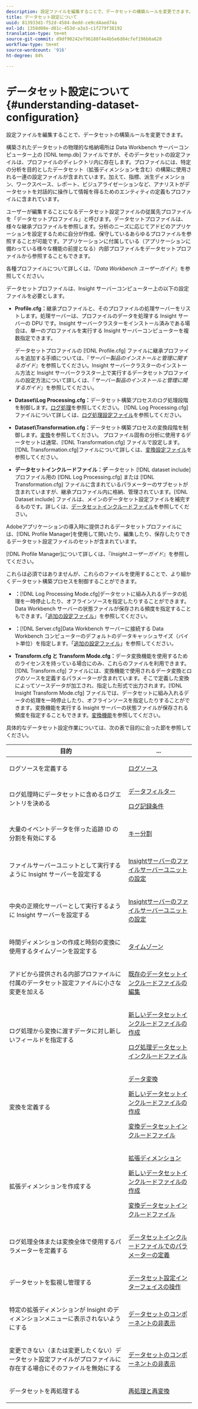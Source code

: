 ```yaml
---
description: 設定ファイルを編集することで、データセットの構築ルールを変更できます。
title: データセット設定について
uuid: 813933d1-f52d-4584-8edd-ce9cd4aed74a
exl-id: 1358d08e-d81c-453d-a3a3-c1f279f38192
translation-type: tm+mt
source-git-commit: d9df90242ef96188f4e4b5e6d04cfef196b0a628
workflow-type: tm+mt
source-wordcount: '916'
ht-degree: 84%

---
```


# データセット設定について{#understanding-dataset-configuration}

設定ファイルを編集することで、データセットの構築ルールを変更できます。

構築されたデータセットの物理的な格納場所は Data Workbench サーバーコンピューター上の [!DNL temp.db] ファイルですが、そのデータセットの設定ファイルは、プロファイルのディレクトリ内に存在します。プロファイルには、特定の分析を目的としたデータセット（拡張ディメンションを含む）の構築に使用される一連の設定ファイルが含まれています。加えて、指標、派生ディメンション、ワークスペース、レポート、ビジュアライゼーションなど、アナリストがデータセットを対話的に操作して情報を得るためのエンティティの定義もプロファイルに含まれています。

ユーザーが編集することになるデータセット設定ファイルの従属先プロファイルを「データセットプロファイル」と呼びます。データセットプロファイルは、様々な継承プロファイルを参照します。分析のニーズに応じてアドビのアプリケーションを設定するために自分が作成、保守しているあらゆるプロファイルを参照することが可能です。アプリケーションに付属している（アプリケーションに備わっている様々な機能の前提となる）内部プロファイルをデータセットプロファイルから参照することもできます。

各種プロファイルについて詳しくは、『*Data Workbench ユーザーガイド*』を参照してください。

<!--
c_req_config_files.xml
-->

データセットプロファイルは、Insight サーバーコンピューター上の以下の設定ファイルを必要とします。

* **Profile.cfg：**&#x200B;継承プロファイルと、そのプロファイルの処理サーバーをリストします。処理サーバーは、プロファイルのデータを処理する Insight サーバーの DPU です。Insight サーバークラスターをインストール済みである場合は、単一のプロファイルを実行する Insight サーバーコンピューターを複数指定できます。

   データセットプロファイルの [!DNL Profile.cfg] ファイルに継承プロファイルを追加する手順については、『*サーバー製品のインストールと管理に関するガイド*』を参照してください。Insight サーバークラスターのインストール方法と Insight サーバークラスター上で実行するデータセットプロファイルの設定方法について詳しくは、『*サーバー製品のインストールと管理に関するガイド*』を参照してください。

* **Dataset\Log Processing.cfg：**&#x200B;データセット構築プロセスのログ処理段階を制御します。[ログ処理](../../home/c-dataset-const-proc/c-dataset-constr.md#concept-8a63892878004dc389c7dad784fcb061)を参照してください。 [!DNL Log Processing.cfg]ファイルについて詳しくは、[ログ処理設定ファイル](../../home/c-dataset-const-proc/c-log-proc-config-file/c-abt-log-proc-config-file.md)を参照してください。

* **Dataset\Transformation.cfg：**&#x200B;データセット構築プロセスの変換段階を制御します。[変換](../../home/c-dataset-const-proc/c-dataset-constr.md#concept-88f72e0897a744b5bc03df5039264dda)を参照してください。 プロファイル固有の分析に使用するデータセットは通常、[!DNL Transformation.cfg] ファイルで設定します。[!DNL Transformation.cfg]ファイルについて詳しくは、[変換設定ファイル](../../home/c-dataset-const-proc/c-trans-config-file/c-abt-trans-config-file.md)を参照してください。

* **データセットインクルードファイル：デ** ータセット [!DNL dataset include] プロファイル用の [!DNL Log Processing.cfg] または [!DNL Transformation.cfg] ファイルに含まれているパラメーターのサブセットが含まれていますが、継承プロファイル内に格納、管理されています。[!DNL Dataset include] ファイルは、メインのデータセット設定ファイルを補完するものです。詳しくは、[データセットインクルードファイル](../../home/c-dataset-const-proc/c-dataset-inc-files/c-abt-dataset-inc-files.md)を参照してください。

Adobeアプリケーションの導入時に提供されるデータセットプロファイルには、[!DNL Profile Manager]を使用して開いたり、編集したり、保存したりできるデータセット設定ファイルのセットが含まれています。

[!DNL Profile Manager]について詳しくは、『*Insightユーザーガイド*』を参照してください。

<!--
c_addl_config_files.xml
-->

これらは必須ではありませんが、これらのファイルを使用することで、より細かくデータセット構築プロセスを制御することができます。

* **：**[!DNL Log Processing Mode.cfg]データセットに組み入れるデータの処理を一時停止したり、オフラインソースを指定したりすることができます。Data Workbench サーバーの状態ファイルが保存される頻度を指定することもできます。「[追加の設定ファイル](../../home/c-dataset-const-proc/c-add-config-files/c-add-config-files.md#concept-1afef4f88f1e467ab4326875fd1d3004)」を参照してください。

* **：**[!DNL Server.cfg]Data Workbench サーバーに接続する Data Workbench コンピューターのデフォルトのデータキャッシュサイズ（バイト単位）を指定します。「[追加の設定ファイル](../../home/c-dataset-const-proc/c-add-config-files/c-add-config-files.md#concept-1afef4f88f1e467ab4326875fd1d3004)」を参照してください。

* **Transform.cfg と Transform Mode.cfg：**&#x200B;データ変換機能を使用するためのライセンスを持っている場合にのみ、これらのファイルを利用できます。[!DNL Transform.cfg] ファイルには、変換機能で使用されるデータ変換とログのソースを定義するパラメーターが含まれています。そこで定義した変換によってソースデータが加工され、指定した形式で出力されます。[!DNL Insight Transform Mode.cfg] ファイルでは、データセットに組み入れるデータの処理を一時停止したり、オフラインソースを指定したりすることができます。変換機能を実行する Insight サーバーの状態ファイルが保存される頻度を指定することもできます。[変換機能](https://docs.adobe.com/content/help/en/data-workbench/using/server-admin-install/transform/t-config-tfm.html)を参照してください。

<!--
c_next_steps.xml
-->

具体的なデータセット設定作業については、次の表で目的に合った節を参照してください。

<table id="table_394CFB5135274545B5DA37952EC6943E"> 
 <thead> 
  <tr> 
   <th colname="col1" class="entry"> 目的 </th> 
   <th colname="col2" class="entry"> ... </th> 
  </tr> 
 </thead>
 <tbody> 
  <tr> 
   <td colname="col1"> <p>ログソースを定義する </p> </td> 
   <td colname="col2"> <p><a href="../../home/c-dataset-const-proc/c-log-proc-config-file/c-log-sources.md#concept-6714c720fac044cbb9af003bf401b2ea"> ログソース </a> </p> </td> 
  </tr> 
  <tr> 
   <td colname="col1"> <p>ログ処理時にデータセットに含めるログエントリを決める </p> </td> 
   <td colname="col2"> <p> <a href="../../home/c-dataset-const-proc/c-log-proc-config-file/c-info-log-proc-param.md#concept-41bd49bf6b64442d91c232ec67529a3d"> データフィルター</a> </p> <p> <a href="../../home/c-dataset-const-proc/c-log-proc-config-file/c-info-log-proc-param.md#concept-ecaff95cee4e40bc90f81e099c5fc934"> ログ記録条件</a> </p> </td> 
  </tr> 
  <tr> 
   <td colname="col1"> <p>大量のイベントデータを伴った追跡 ID の分割を有効にする </p> </td> 
   <td colname="col2"> <p><a href="../../home/c-dataset-const-proc/c-log-proc-config-file/c-info-log-proc-param.md#concept-64b416bbe42f4d689f90df246f7f7caf"> キー分割</a> </p> </td> 
  </tr> 
  <tr> 
   <td colname="col1"> <p>ファイルサーバーユニットとして実行するように Insight サーバーを設定する </p> </td> 
   <td colname="col2"> <p><a href="../../home/c-dataset-const-proc/c-log-proc-config-file/c-ins-svr-file-svr-unit.md#concept-995abff3fce34e439fb3f7f47191c80d"> Insightサーバーのファイルサーバーユニットの設定  </a> </p> </td> 
  </tr> 
  <tr> 
   <td colname="col1"> <p>中央の正規化サーバーとして実行するように Insight サーバーを設定する </p> </td> 
   <td colname="col2"> <p><a href="../../home/c-dataset-const-proc/c-log-proc-config-file/c-ins-svr-file-svr-unit.md#concept-995abff3fce34e439fb3f7f47191c80d"> Insightサーバーのファイルサーバーユニットの設定  </a> </p> </td> 
  </tr> 
  <tr> 
   <td colname="col1"> <p>時間ディメンションの作成と時刻の変換に使用するタイムゾーンを設定する </p> </td> 
   <td colname="col2"> <p><a href="../../home/c-dataset-const-proc/c-trans-config-file/c-spec-trans-param/c-time-zones.md#concept-9cf16b1cb4874f7d85e1dd950fdb4956"> タイムゾーン </a> </p> </td> 
  </tr> 
  <tr> 
   <td colname="col1"> <p>アドビから提供される内部プロファイルに付属のデータセット設定ファイルに小さな変更を加える </p> </td> 
   <td colname="col2"> <p><a href="../../home/c-dataset-const-proc/c-dataset-inc-files/c-work-dataset-inc-files/t-edit-ex-dataset-inc-files.md#task-456c04e38ebc425fb35677a6bb6aa077"> 既存のデータセットインクルードファイルの編集 </a> </p> </td> 
  </tr> 
  <tr> 
   <td colname="col1"> <p>ログ処理から変換に渡すデータに対し新しいフィールドを指定する </p> </td> 
   <td colname="col2"> <p> <a href="../../home/c-dataset-const-proc/c-dataset-inc-files/c-work-dataset-inc-files/t-create-new-dataset-inc-files.md#task-b29f30605c374a6ca747ac843337b06e"> 新しいデータセットインクルードファイルの作成 </a> </p> <p> <a href="../../home/c-dataset-const-proc/c-dataset-inc-files/c-types-dataset-inc-files/c-log-proc-dataset-inc-files/c-log-proc-dataset-inc-files.md#concept-999475a22519432e98844622ca95b6ab"> ログ処理データセットインクルードファイル </a> </p> </td> 
  </tr> 
  <tr> 
   <td colname="col1"> <p>変換を定義する </p> </td> 
   <td colname="col2"> <p> <a href="../../home/c-dataset-const-proc/c-data-trans/c-abt-transf.md"> データ変換 </a> </p> <p> <a href="../../home/c-dataset-const-proc/c-dataset-inc-files/c-work-dataset-inc-files/t-create-new-dataset-inc-files.md#task-b29f30605c374a6ca747ac843337b06e"> 新しいデータセットインクルードファイルの作成 </a> </p> <p> <a href="../../home/c-dataset-const-proc/c-dataset-inc-files/c-types-dataset-inc-files/c-trans-dataset-inc-files.md#concept-c64aa78ed9ce40b8a0f4932c82ff5ace"> 変換データセットインクルードファイル </a> </p> </td> 
  </tr> 
  <tr> 
   <td colname="col1"> <p>拡張ディメンションを作成する </p> </td> 
   <td colname="col2"> <p> <a href="../../home/c-dataset-const-proc/c-ex-dim/c-abt-ex-dim.md"> 拡張ディメンション </a> </p> <p> <a href="../../home/c-dataset-const-proc/c-dataset-inc-files/c-work-dataset-inc-files/t-create-new-dataset-inc-files.md#task-b29f30605c374a6ca747ac843337b06e"> 新しいデータセットインクルードファイルの作成 </a> </p> <p> <a href="../../home/c-dataset-const-proc/c-dataset-inc-files/c-types-dataset-inc-files/c-trans-dataset-inc-files.md#concept-c64aa78ed9ce40b8a0f4932c82ff5ace"> 変換データセットインクルードファイル </a> </p> </td> 
  </tr> 
  <tr> 
   <td colname="col1"> <p>ログ処理全体または変換全体で使用するパラメーターを定義する </p> </td> 
   <td colname="col2"> <p><a href="../../home/c-dataset-const-proc/c-dataset-inc-files/c-def-param-dataset-inc-files/c-def-param-dataset-inc-files.md#concept-5ad06acc8dc44bf2a99643fafdd56b50"> データセットインクルードファイルでのパラメーターの定義 </a> </p> </td> 
  </tr> 
  <tr> 
   <td colname="col1"> <p>データセットを監視し管理する </p> </td> 
   <td colname="col2"> <p><a href="../../home/c-dataset-const-proc/c-dataset-config-tools/c-dataset-config-int/c-dataset-config-int.md#concept-0ea33a52ce234ec8951e7b4430fbc5ab"> データセット設定インターフェイスの操作 </a> </p> </td> 
  </tr> 
  <tr> 
   <td colname="col1"> <p>特定の拡張ディメンションが Insight のディメンションメニューに表示されないようにする </p> </td> 
   <td colname="col2"> <p><a href="../../home/c-dataset-const-proc/c-dataset-config-tools/c-hide-dataset-comp/c-hide-dataset-comp.md#concept-50d9a004736f42f6b0aa7cde0d6148ff"> データセットのコンポーネントの非表示 </a> </p> </td> 
  </tr> 
  <tr> 
   <td colname="col1"> <p>変更できない（または変更したくない）データセット設定ファイルがプロファイルに存在する場合にそのファイルを無効にする </p> </td> 
   <td colname="col2"> <p><a href="../../home/c-dataset-const-proc/c-dataset-config-tools/c-hide-dataset-comp/c-hide-dataset-comp.md#concept-50d9a004736f42f6b0aa7cde0d6148ff"> データセットのコンポーネントの非表示 </a> </p> </td> 
  </tr> 
  <tr> 
   <td colname="col1"> <p>データセットを再処理する </p> </td> 
   <td colname="col2"> <p><a href="../../home/c-dataset-const-proc/c-reproc-retrans/c-unst-reproc-retrans.md"> 再処理と再変換 </a> </p> </td> 
  </tr> 
 </tbody> 
</table>
